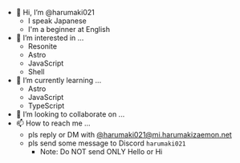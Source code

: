 - 👋 Hi, I’m @harumaki021
  - I speak Japanese
  - I'm a beginner at English
- 👀 I’m interested in ...
  - Resonite
  - Astro
  - JavaScript
  - Shell
- 🌱 I’m currently learning ...
  - Astro
  - JavaScript
  - TypeScript
- 💞️ I’m looking to collaborate on ...
- 📫 How to reach me ...
  - pls reply or DM with [@harumaki021@mi.harumakizaemon.net](https://mi.harumakizaemon.net/@harumaki021)
  - pls send some message to Discord `harumaki021`
    - Note: Do NOT send ONLY Hello or Hi

<!---
harumaki021/harumaki021 is a ✨ special ✨ repository because its `README.md` (this file) appears on your GitHub profile.
You can click the Preview link to take a look at your changes.
--->
